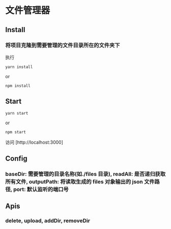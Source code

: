 # 文件管理器

## Install

### 将项目克隆到需要管理的文件目录所在的文件夹下

执行

`yarn install`

or

`npm install`

## Start

`yarn start`

or

`npm start`

访问 [http://localhost:3000]

## Config

### baseDir: 需要管理的目录名称(如./files 目录), readAll: 是否递归获取所有文件, outputPath: 将读取生成的 files 对象输出的 json 文件路径, port: 默认监听的端口号

## Apis

### delete, upload, addDir, removeDir
